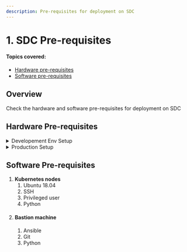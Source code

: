 ```yaml
---
description: Pre-requisites for deployment on SDC
---
```


# 1. SDC Pre-requisites

#### Topics covered: <a href="#hardware" id="hardware"></a>

* [Hardware pre-requisites](1.-sdc-pre-requisites.md#hardware-2)
* [Software pre-requisites](1.-sdc-pre-requisites.md#software-pre-requisites)

## Overview <a href="#hardware" id="hardware"></a>

Check the hardware and software pre-requisites for deployment on SDC

## Hardware Pre-requisites <a href="#hardware" id="hardware"></a>

<details>

<summary>Developement Env Setup</summary>

* One Bastion machine to run Kubespray
* HA-PROXY machine which acts as a load balancer with Public IP. (CPU: 2Core , Memory: 4GB)&#x20;
* Three machines which act as master nodes. (CPU: 2Core , Memory: 4GB)&#x20;
* Four machines which act as worker nodes. (CPU: 8Core , Memory: 16GB)
* One machine for database configuration. (CPU: 2Core , Memory: 8GB)&#x20;
* volumes for persistence volume. (number of quantity: 13), Supported Storage Solutions Refer [here](https://kubernetes.io/docs/concepts/storage/storage-classes/), but the most popular and recommended is iSCSI.
* Kafka - 3 quantities each having a 50 GB size
* zookeeper - 3 quantities each having a 5 GB size
* es-data - 3 quantities each having a 50 GB size
* es-master - 3 quantities each having a 5 GB size
* filestore - 1 quantity with 50 GB size

</details>

<details>

<summary>Production Setup</summary>

* One Bastion machine to run Kubespray
* HA-PROXY machine which acts as a load balancer with Public IP. (CPU: 4Core , Memory: 8GB)&#x20;
* Three machines which act as master nodes. (CPU: 2Core , Memory: 4GB)
* Six machines which act as worker nodes. (CPU: 8Core , Memory: 16GB)
* One machine for database configuration. (CPU: 4Core , Memory: 16GB)&#x20;
* volumes for persistence volume. (number of quantity: 22), Supported Storage Solutions Refer [here](https://kubernetes.io/docs/concepts/storage/storage-classes/), but the most popular and recommended is iSCSI.
* Kafka - 3 quantities (100 GB each)&#x20;
* Kafka-infra - 3 quantities (100 GB each)
* zookeeper - 3 quantities (10 GB each)
* es-data - 3 quantities (100 GB each)
* es-data-infra - 3 quantities (100 GB each)
* es-master - 3 quantities (10 GB each)
* es-master-infra - 3 quantities (10 GB each)
* filestore - 1 quantity (100 GB)

</details>

## **Software Pre-requisites**

1. **Kubernetes nodes**
   1. Ubuntu 18.04
   2. SSH&#x20;
   3. Privileged user
   4. Python
2. #### Bastion machine
   1. Ansible
   2. Git
   3. Python&#x20;
